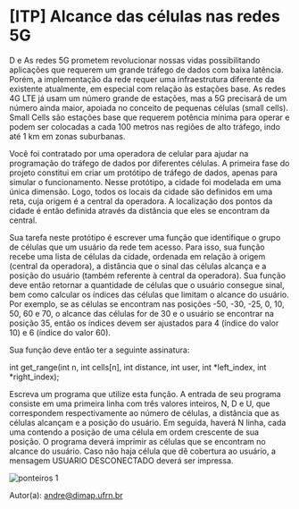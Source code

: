 # [ITP] Alcance das células nas redes 5G

D e As redes 5G prometem revolucionar nossas vidas possibilitando aplicações que requerem um grande tráfego de dados com baixa latência. Porém, a implementação da rede requer uma infraestrutura diferente da existente atualmente, em especial com relação às estações base. As redes 4G LTE já usam um número grande de estações, mas a 5G precisará de um número ainda maior, apoiada no conceito de pequenas células (small cells). Small Cells são estações base que requerem potência mínima para operar e podem ser colocadas a cada 100 metros nas regiões de alto tráfego, indo até 1 km em zonas suburbanas.


Você foi contratado por uma operadora de celular para ajudar na programação do tráfego de dados por diferentes células. A primeira fase do projeto constitui em criar um protótipo de tráfego de dados, apenas para simular o funcionamento. Nesse protótipo, a cidade foi modelada em uma única dimensão. Logo, todos os locais da cidade são definidos em uma reta, cuja origem é a central da operadora. A localização dos pontos da cidade é então definida através da distância que eles se encontram da central.


Sua tarefa neste protótipo é escrever uma função que identifique o grupo de células que um usuário da rede tem acesso. Para isso, sua função recebe uma lista de células da cidade, ordenada em relação à origem (central da operadora), a distância que o sinal das células alcança e a posição do usuário (também referente à central da operadora). Sua função deve então retornar a quantidade de células que o usuário consegue sinal, bem como calcular os índices das células que limitam o alcance do usuário. Por exemplo, se as células se encontram nas posições -50, -30, -25, 0, 10, 50, 60 e 70, o alcance das células for de 30 e o usuário se encontrar na posição 35, então os índices devem ser ajustados para 4 (índice do valor 10) e 6 (índice do valor 60).


Sua função deve então ter a seguinte assinatura:

int get_range(int n, int cells[n], int distance, int user, int *left_index, int *right_index);

Escreva um programa que utilize esta função. A entrada de seu programa consiste em uma primeira linha com três valores inteiros, N, D e U, que correspondem respectivamente ao número de células, a distância que as células alcançam e a posição do usuário. Em seguida, haverá N linha, cada uma contendo a posição de uma célula em ordem crescente de sua posição. O programa deverá imprimir as células que se encontram no alcance do usuário. Caso não haja célula que dê cobertura ao usuário, a mensagem USUARIO DESCONECTADO deverá ser impressa.

![ponteiros 1](https://github.com/Kimitayo/ITP_UFRN_exercicios/assets/84105466/20d88edb-fa55-4b0a-9873-2d7c1fa3a6ba)


Autor(a): andre@dimap.ufrn.br
